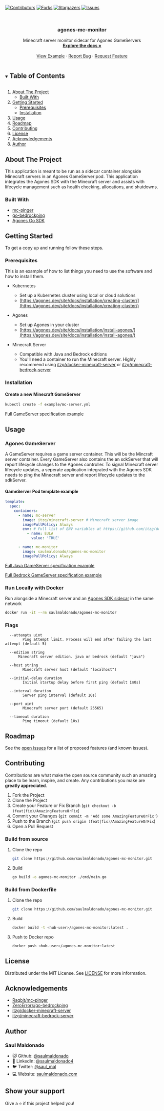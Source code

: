 [![Contributors][contributors-shield]][contributors-url]
[![Forks][forks-shield]][forks-url]
[![Stargazers][stars-shield]][stars-url]
[![Issues][issues-shield]][issues-url]

<!-- PROJECT LOGO -->
<br />
<p align="center">
  <h3 align="center">agones-mc-monitor</h3>

  <p align="center">
  Minecraft server monitor sidecar for Agones GameServers
    <br />
    <a href="https://github.com/saulmaldonado/agones-mc-monitor"><strong>Explore the docs »</strong></a>
    <br />
    <br />
    <a href="https://github.com/saulmaldonado/agones-mc-monitor/tree/main/example/mc-server.yml">View Example</a>
    ·
    <a href="https://github.com/saulmaldonado/agones-mc-monitor/issues">Report Bug</a>
    ·
    <a href="https://github.com/saulmaldonado/agones-mc-monitor/issues">Request Feature</a>
  </p>
</p>

<!-- TABLE OF CONTENTS -->
<details open="open">
  <summary><h2 style="display: inline-block">Table of Contents</h2></summary>
  <ol>
    <li>
      <a href="#about-the-project">About The Project</a>
      <ul>
        <li><a href="#built-with">Built With</a></li>
      </ul>
    </li>
    <li>
      <a href="#getting-started">Getting Started</a>
      <ul>
        <li><a href="#prerequisites">Prerequisites</a></li>
        <li><a href="#installation">Installation</a></li>
      </ul>
    </li>
    <li><a href="#usage">Usage</a></li>
    <li><a href="#roadmap">Roadmap</a></li>
    <li><a href="#contributing">Contributing</a></li>
    <li><a href="#license">License</a></li>
    <li><a href="#acknowledgements">Acknowledgements</a></li>
    <li><a href="#author">Author</a></li>
  </ol>
</details>

<!-- ABOUT THE PROJECT -->

## About The Project

This application is meant to be run as a sidecar container alongside Minecraft servers in an Agones GameServer pod. This application integrates the Agones SDK with the Minecraft server and assists with lifecycle management such as health checking, allocations, and shutdowns.

### Built With

- [mc-pinger](https://github.com/Raqbit/mc-pinger)
- [go-bedrockping](https://github.com/ZeroErrors/go-bedrockping)
- [Agones Go SDK](agones.dev/agones/sdks/go)

<!-- GETTING STARTED -->

## Getting Started

To get a copy up and running follow these steps.

### Prerequisites

This is an example of how to list things you need to use the software and how to install them.

- Kubernetes

  - Set up a Kubernetes cluster using local or cloud solutions
  - [https://agones.dev/site/docs/installation/creating-cluster/](https://agones.dev/site/docs/installation/creating-cluster/)

- Agones

  - Set up Agones in your cluster
  - [https://agones.dev/site/docs/installation/install-agones/](https://agones.dev/site/docs/installation/install-agones/)

- Minecraft Server
  - Compatible with Java and Bedrock editions
  - You'll need a container to run the Minecraft server. Highly recommend using [itzg/docker-minecraft-server](https://github.com/itzg/docker-minecraft-server) or [itzg/minecraft-bedrock-server](https://github.com/itzg/docker-minecraft-bedrock-server)

### Installation

#### Create a new Minecraft GameServer

```sh
kubectl create -f example/mc-server.yml
```

[Full GameServer specification example](./example/mc-server.yml)

<!-- USAGE EXAMPLES -->

## Usage

### Agones GameServer

A GameServer requires a game server container. This will be the Mincraft server container. Every GameServer also contains the an sdkServer that will report lifecycle changes to the Agones controller. To signal Minecraft server lifecycle updates, a seperate application integrated with the Agones SDK needs to ping the Minecraft server and report lifecycle updates to the sdkServer.

#### GameServer Pod template example

```yml
template:
  spec:
    containers:
      - name: mc-server
        image: itzg/minecraft-server # Minecraft server image
        imagePullPolicy: Always
        env: # Full list of ENV variables at https://github.com/itzg/docker-minecraft-server
          - name: EULA
            value: 'TRUE'

      - name: mc-monitor
        image: saulmaldonado/agones-mc-monitor
        imagePullPolicy: Always
```

[Full Java GameServer specification example](./example/mc-server.yml)

[Full Bedrock GameServer specification example](./example/mc-bedrock-server.yml)

### Run Locally with Docker

Run alongside a Minecraft server and an [Agones SDK sidecar](https://agones.dev/site/docs/guides/client-sdks/local/) in the same network

```sh
docker run -it --rm saulmaldonado/agones-mc-monitor
```

### Flags

```
  --attempts uint
        Ping attempt limit. Process will end after failing the last attempt (default 5)

  --edition string
      Minecraft server edition. java or bedrock (default "java")

  --host string
        Minecraft server host (default "localhost")

  --initial-delay duration
        Initial startup delay before first ping (default 1m0s)

  --interval duration
        Server ping interval (default 10s)

  --port uint
        Minecraft server port (default 25565)

  --timeout duration
        Ping timeout (default 10s)
```

<!-- ROADMAP -->

## Roadmap

See the [open issues](https://github.com/saulmaldonado/agones-mc-monitor/issues) for a list of proposed features (and known issues).

<!-- CONTRIBUTING -->

## Contributing

Contributions are what make the open source community such an amazing place to be learn, inspire, and create. Any contributions you make are **greatly appreciated**.

1. Fork the Project
2. Clone the Project
3. Create your Feature or Fix Branch (`git checkout -b (feat|fix)/AmazingFeatureOrFix`)
4. Commit your Changes (`git commit -m 'Add some AmazingFeatureOrFix'`)
5. Push to the Branch (`git push origin (feat|fix)/AmazingFeatureOrFix`)
6. Open a Pull Request

### Build from source

1. Clone the repo

   ```sh
   git clone https://github.com/saulmaldonado/agones-mc-monitor.git
   ```

2. Build

   ```sh
   go build -o agones-mc-monitor ./cmd/main.go
   ```

### Build from Dockerfile

1. Clone the repo

   ```sh
   git clone https://github.com/saulmaldonado/agones-mc-monitor.git
   ```

2. Build

   ```sh
   docker build -t <hub-user>/agones-mc-monitor:latest .
   ```

3. Push to Docker repo

   ```sh
   docker push <hub-user>/agones-mc-monitor:latest
   ```

<!-- LICENSE -->

## License

Distributed under the MIT License. See [LICENSE](./LICENSE) for more information.

<!-- ACKNOWLEDGEMENTS -->

## Acknowledgements

- [Raqbit/mc-pinger](https://github.com/Raqbit/mc-pinger)
- [ZeroErrors/go-bedrockping](https://github.com/ZeroErrors/go-bedrockping)
- [itzg/docker-minecraft-server](https://github.com/itzg/docker-minecraft-server)
- [itzg/minecraft-bedrock-server](https://github.com/itzg/docker-minecraft-bedrock-server)

## Author

### Saul Maldonado

- 🐱 Github: [@saulmaldonado](https://github.com/saulmaldonado)
- 🤝 LinkedIn: [@saulmaldonado4](https://www.linkedin.com/in/saulmaldonado4/)
- 🐦 Twitter: [@saul_mal](https://twitter.com/saul_mal)
- 💻 Website: [saulmaldonado.com](https://saulmaldonado.com/)

## Show your support

Give a ⭐️ if this project helped you!

<!-- MARKDOWN LINKS & IMAGES -->
<!-- https://www.markdownguide.org/basic-syntax/#reference-style-links -->

[contributors-shield]: https://img.shields.io/github/contributors/saulmaldonado/agones-mc-monitor.svg?style=for-the-badge
[contributors-url]: https://github.com/saulmaldonado/agones-mc-monitor/graphs/contributors
[forks-shield]: https://img.shields.io/github/forks/saulmaldonado/agones-mc-monitor.svg?style=for-the-badge
[forks-url]: https://github.com/saulmaldonado/agones-mc-monitor/network/members
[stars-shield]: https://img.shields.io/github/stars/saulmaldonado/agones-mc-monitor.svg?style=for-the-badge
[stars-url]: https://github.com/saulmaldonado/agones-mc-monitor/stargazers
[issues-shield]: https://img.shields.io/github/issues/saulmaldonado/agones-mc-monitor.svg?style=for-the-badge
[issues-url]: https://github.com/saulmaldonado/agones-mc-monitor/issues
[license-shield]: https://img.shields.io/github/license/saulmaldonado/agones-mc-monitor.svg?style=for-the-badge
[license-url]: https://github.com/saulmaldonado/agones-mc-monitor/blob/master/LICENSE.txt
